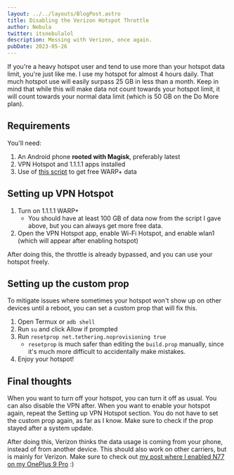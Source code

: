 ```yaml
---
layout: ../../layouts/BlogPost.astro
title: Disabling the Verizon Hotspot Throttle
author: Nebula
twitter: itsnebulalol
description: Messing with Verizon, once again.
pubDate: 2023-05-26
---
```


If you're a heavy hotspot user and tend to use more than your hotspot data limit, you're just like me. I use my hotspot for almost 4 hours daily. That much hotspot use will easily surpass 25 GB in less than a month. Keep in mind that while this will make data not count towards your hotspot limit, it will count towards your normal data limit (which is 50 GB on the Do More plan).

## Requirements

You'll need:

1. An Android phone **rooted with Magisk**, preferably latest
2. VPN Hotspot and 1.1.1.1 apps installed
3. Use of [this script](https://github.com/TheCaduceus/WARP-UNLIMITED-ADVANCED) to get free WARP+ data

## Setting up VPN Hotspot

1. Turn on 1.1.1.1 WARP+
   - You should have at least 100 GB of data now from the script I gave above, but you can always get more free data.
2. Open the VPN Hotspot app, enable Wi-Fi Hotspot, and enable wlan1 (which will appear after enabling hotspot)

After doing this, the throttle is already bypassed, and you can use your hotspot freely.

## Setting up the custom prop

To mitigate issues where sometimes your hotspot won't show up on other devices until a reboot, you can set a custom prop that will fix this.

1. Open Termux or `adb shell`
2. Run `su` and click Allow if prompted
3. Run `resetprop net.tethering.noprovisioning true`
   - `resetprop` is much safer than editing the `build.prop` manually, since it's much more difficult to accidentally make mistakes.
4. Enjoy your hotspot!

## Final thoughts

When you want to turn off your hotspot, you can turn it off as usual. You can also disable the VPN after. When you want to enable your hotspot again, repeat the Setting up VPN Hotspot section. You do not have to set the custom prop again, as far as I know. Make sure to check if the prop stayed after a system update.

After doing this, Verizon thinks the data usage is coming from your phone, instead of from another device. This should also work on other carriers, but is mainly for Verizon. Make sure to check out [my post where I enabled N77 on my OnePlus 9 Pro](/blog/verizon-n77) :\)
